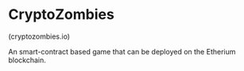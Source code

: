 # CryptoZombies

(cryptozombies.io)

An smart-contract based game that can be deployed on the Etherium blockchain.

